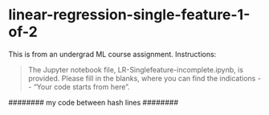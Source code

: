 # linear-regression-single-feature-1-of-2

This is from an undergrad ML course assignment. Instructions:

> The Jupyter notebook file, LR-Singlefeature-incomplete.ipynb, is provided.
Please fill in the blanks, where you can find the indications -- “Your code starts from here”.

########
        my code between hash lines
########
